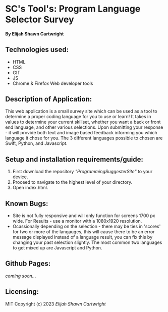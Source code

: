 # SC's Tool's: Program Language Selector Survey

#### By Elijah Shawn Cartwright
## Technologies used:
* HTML
* CSS
* GIT
* JS
* Chrome & Firefox Web developer tools

## Description of Application:
This web application is a small survey site which can be used as a tool to determine a proper coding language for you to use or learn! It takes in values to determine your current skillset, whether you want a back or front end language, and other various selections. Upon submitting your response - it will provide both text and image based feedback informing you which language it chose for you. The 3 different languages possible to chosen are Swift, Python, and Javascript.

## Setup and installation requirements/guide:
1. First download the repository _"ProgrammingSuggesterSite"_ to your device.
2. Proceed to navigate to the highest level of your directory.
3. Open index.html.

## Known Bugs:
* Site is not fully responsive and will only function for screens 1700 px wide. For Results - use a monitor with a 1080x1920 resolution.
* Ocassionally depending on the selection - there may be ties in 'scores' for two or more of the langauges, this will cause there to be an error message displayed instead of a language result, you can fix this by changing your past selection slightly. The most common two languages to get mixed up are Javascript and Python.

## Github Pages:
_coming soon..._

## Licensing:
MIT
Copyright (c) 2023 _Elijah Shawn Cartwright_

